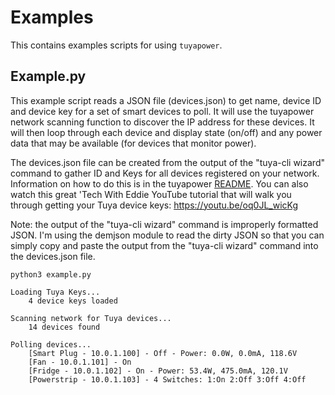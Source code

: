 # Examples

This contains examples scripts for using `tuyapower`.

## Example.py

This example script reads a JSON file (devices.json) to get name, device ID and device key
for a set of smart devices to poll.  It will use the tuyapower network scanning function to discover
the IP address for these devices.  It will then loop through each device and display state (on/off) 
and any power data that may be available (for devices that monitor power).

The devices.json file can be created from the output of the "tuya-cli wizard" command to 
gather ID and Keys for all devices registered on your network. Information on how to do this is in
the tuyapower [README](../README.md). You can also watch this great 'Tech With Eddie YouTube tutorial
that will walk you through getting your Tuya device keys: https://youtu.be/oq0JL_wicKg 

Note: the output of the "tuya-cli wizard" command is improperly formatted JSON. I'm using the
demjson module to read the dirty JSON so that you can simply copy and paste the output from the
"tuya-cli wizard" command into the devices.json file. 

```
python3 example.py

Loading Tuya Keys...
    4 device keys loaded

Scanning network for Tuya devices...
    14 devices found

Polling devices...
    [Smart Plug - 10.0.1.100] - Off - Power: 0.0W, 0.0mA, 118.6V
    [Fan - 10.0.1.101] - On
    [Fridge - 10.0.1.102] - On - Power: 53.4W, 475.0mA, 120.1V
    [Powerstrip - 10.0.1.103] - 4 Switches: 1:On 2:Off 3:Off 4:Off 
```

